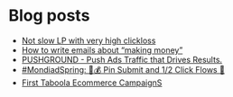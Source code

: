 # Blog posts
<!-- BLOG-POST-LIST:START -->
- [Not slow LP with very high clickloss](https://afflift.com/f/threads/not-slow-lp-with-very-high-clickloss.10570/)
- [How to write emails about “making money”](https://afflift.com/f/threads/how-to-write-emails-about-%E2%80%9Cmaking-money%E2%80%9D.10568/)
- [PUSHGROUND - Push Ads Traffic that Drives Results.](https://afflift.com/f/threads/pushground-push-ads-traffic-that-drives-results.10571/)
- [#MondiadSpring: 💸💰 Pin Submit and 1/2 Click Flows 🚀](https://afflift.com/f/threads/mondiadspring-%F0%9F%92%B8%F0%9F%92%B0-pin-submit-and-1-2-click-flows-%F0%9F%9A%80.10455/)
- [First Taboola Ecommerce CampaignS](https://afflift.com/f/threads/first-taboola-ecommerce-campaigns.10375/)
<!-- BLOG-POST-LIST:END -->

